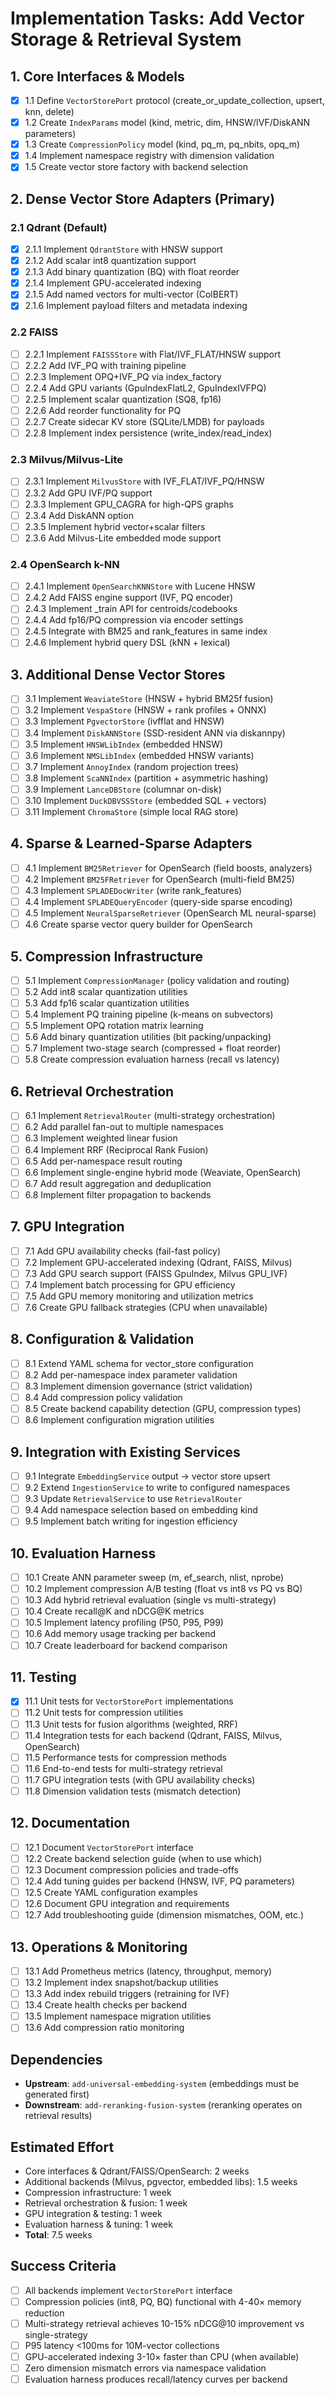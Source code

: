 # Implementation Tasks: Add Vector Storage & Retrieval System

## 1. Core Interfaces & Models

- [x] 1.1 Define `VectorStorePort` protocol (create_or_update_collection, upsert, knn, delete)
- [x] 1.2 Create `IndexParams` model (kind, metric, dim, HNSW/IVF/DiskANN parameters)
- [x] 1.3 Create `CompressionPolicy` model (kind, pq_m, pq_nbits, opq_m)
- [x] 1.4 Implement namespace registry with dimension validation
- [x] 1.5 Create vector store factory with backend selection

## 2. Dense Vector Store Adapters (Primary)

### 2.1 Qdrant (Default)

- [x] 2.1.1 Implement `QdrantStore` with HNSW support
- [x] 2.1.2 Add scalar int8 quantization support
- [x] 2.1.3 Add binary quantization (BQ) with float reorder
- [x] 2.1.4 Implement GPU-accelerated indexing
- [x] 2.1.5 Add named vectors for multi-vector (ColBERT)
- [x] 2.1.6 Implement payload filters and metadata indexing

### 2.2 FAISS

- [ ] 2.2.1 Implement `FAISSStore` with Flat/IVF_FLAT/HNSW support
- [ ] 2.2.2 Add IVF_PQ with training pipeline
- [ ] 2.2.3 Implement OPQ+IVF_PQ via index_factory
- [ ] 2.2.4 Add GPU variants (GpuIndexFlatL2, GpuIndexIVFPQ)
- [ ] 2.2.5 Implement scalar quantization (SQ8, fp16)
- [ ] 2.2.6 Add reorder functionality for PQ
- [ ] 2.2.7 Create sidecar KV store (SQLite/LMDB) for payloads
- [ ] 2.2.8 Implement index persistence (write_index/read_index)

### 2.3 Milvus/Milvus-Lite

- [ ] 2.3.1 Implement `MilvusStore` with IVF_FLAT/IVF_PQ/HNSW
- [ ] 2.3.2 Add GPU IVF/PQ support
- [ ] 2.3.3 Implement GPU_CAGRA for high-QPS graphs
- [ ] 2.3.4 Add DiskANN option
- [ ] 2.3.5 Implement hybrid vector+scalar filters
- [ ] 2.3.6 Add Milvus-Lite embedded mode support

### 2.4 OpenSearch k-NN

- [ ] 2.4.1 Implement `OpenSearchKNNStore` with Lucene HNSW
- [ ] 2.4.2 Add FAISS engine support (IVF, PQ encoder)
- [ ] 2.4.3 Implement _train API for centroids/codebooks
- [ ] 2.4.4 Add fp16/PQ compression via encoder settings
- [ ] 2.4.5 Integrate with BM25 and rank_features in same index
- [ ] 2.4.6 Implement hybrid query DSL (kNN + lexical)

## 3. Additional Dense Vector Stores

- [ ] 3.1 Implement `WeaviateStore` (HNSW + hybrid BM25f fusion)
- [ ] 3.2 Implement `VespaStore` (HNSW + rank profiles + ONNX)
- [ ] 3.3 Implement `PgvectorStore` (ivfflat and HNSW)
- [ ] 3.4 Implement `DiskANNStore` (SSD-resident ANN via diskannpy)
- [ ] 3.5 Implement `HNSWLibIndex` (embedded HNSW)
- [ ] 3.6 Implement `NMSLibIndex` (embedded HNSW variants)
- [ ] 3.7 Implement `AnnoyIndex` (random projection trees)
- [ ] 3.8 Implement `ScaNNIndex` (partition + asymmetric hashing)
- [ ] 3.9 Implement `LanceDBStore` (columnar on-disk)
- [ ] 3.10 Implement `DuckDBVSSStore` (embedded SQL + vectors)
- [ ] 3.11 Implement `ChromaStore` (simple local RAG store)

## 4. Sparse & Learned-Sparse Adapters

- [ ] 4.1 Implement `BM25Retriever` for OpenSearch (field boosts, analyzers)
- [ ] 4.2 Implement `BM25FRetriever` for OpenSearch (multi-field BM25)
- [ ] 4.3 Implement `SPLADEDocWriter` (write rank_features)
- [ ] 4.4 Implement `SPLADEQueryEncoder` (query-side sparse encoding)
- [ ] 4.5 Implement `NeuralSparseRetriever` (OpenSearch ML neural-sparse)
- [ ] 4.6 Create sparse vector query builder for OpenSearch

## 5. Compression Infrastructure

- [ ] 5.1 Implement `CompressionManager` (policy validation and routing)
- [ ] 5.2 Add int8 scalar quantization utilities
- [ ] 5.3 Add fp16 scalar quantization utilities
- [ ] 5.4 Implement PQ training pipeline (k-means on subvectors)
- [ ] 5.5 Implement OPQ rotation matrix learning
- [ ] 5.6 Add binary quantization utilities (bit packing/unpacking)
- [ ] 5.7 Implement two-stage search (compressed + float reorder)
- [ ] 5.8 Create compression evaluation harness (recall vs latency)

## 6. Retrieval Orchestration

- [ ] 6.1 Implement `RetrievalRouter` (multi-strategy orchestration)
- [ ] 6.2 Add parallel fan-out to multiple namespaces
- [ ] 6.3 Implement weighted linear fusion
- [ ] 6.4 Implement RRF (Reciprocal Rank Fusion)
- [ ] 6.5 Add per-namespace result routing
- [ ] 6.6 Implement single-engine hybrid mode (Weaviate, OpenSearch)
- [ ] 6.7 Add result aggregation and deduplication
- [ ] 6.8 Implement filter propagation to backends

## 7. GPU Integration

- [ ] 7.1 Add GPU availability checks (fail-fast policy)
- [ ] 7.2 Implement GPU-accelerated indexing (Qdrant, FAISS, Milvus)
- [ ] 7.3 Add GPU search support (FAISS GpuIndex, Milvus GPU_IVF)
- [ ] 7.4 Implement batch processing for GPU efficiency
- [ ] 7.5 Add GPU memory monitoring and utilization metrics
- [ ] 7.6 Create GPU fallback strategies (CPU when unavailable)

## 8. Configuration & Validation

- [ ] 8.1 Extend YAML schema for vector_store configuration
- [ ] 8.2 Add per-namespace index parameter validation
- [ ] 8.3 Implement dimension governance (strict validation)
- [ ] 8.4 Add compression policy validation
- [ ] 8.5 Create backend capability detection (GPU, compression types)
- [ ] 8.6 Implement configuration migration utilities

## 9. Integration with Existing Services

- [ ] 9.1 Integrate `EmbeddingService` output → vector store upsert
- [ ] 9.2 Extend `IngestionService` to write to configured namespaces
- [ ] 9.3 Update `RetrievalService` to use `RetrievalRouter`
- [ ] 9.4 Add namespace selection based on embedding kind
- [ ] 9.5 Implement batch writing for ingestion efficiency

## 10. Evaluation Harness

- [ ] 10.1 Create ANN parameter sweep (m, ef_search, nlist, nprobe)
- [ ] 10.2 Implement compression A/B testing (float vs int8 vs PQ vs BQ)
- [ ] 10.3 Add hybrid retrieval evaluation (single vs multi-strategy)
- [ ] 10.4 Create recall@K and nDCG@K metrics
- [ ] 10.5 Implement latency profiling (P50, P95, P99)
- [ ] 10.6 Add memory usage tracking per backend
- [ ] 10.7 Create leaderboard for backend comparison

## 11. Testing

- [x] 11.1 Unit tests for `VectorStorePort` implementations
- [ ] 11.2 Unit tests for compression utilities
- [ ] 11.3 Unit tests for fusion algorithms (weighted, RRF)
- [ ] 11.4 Integration tests for each backend (Qdrant, FAISS, Milvus, OpenSearch)
- [ ] 11.5 Performance tests for compression methods
- [ ] 11.6 End-to-end tests for multi-strategy retrieval
- [ ] 11.7 GPU integration tests (with GPU availability checks)
- [ ] 11.8 Dimension validation tests (mismatch detection)

## 12. Documentation

- [ ] 12.1 Document `VectorStorePort` interface
- [ ] 12.2 Create backend selection guide (when to use which)
- [ ] 12.3 Document compression policies and trade-offs
- [ ] 12.4 Add tuning guides per backend (HNSW, IVF, PQ parameters)
- [ ] 12.5 Create YAML configuration examples
- [ ] 12.6 Document GPU integration and requirements
- [ ] 12.7 Add troubleshooting guide (dimension mismatches, OOM, etc.)

## 13. Operations & Monitoring

- [ ] 13.1 Add Prometheus metrics (latency, throughput, memory)
- [ ] 13.2 Implement index snapshot/backup utilities
- [ ] 13.3 Add index rebuild triggers (retraining for IVF)
- [ ] 13.4 Create health checks per backend
- [ ] 13.5 Implement namespace migration utilities
- [ ] 13.6 Add compression ratio monitoring

## Dependencies

- **Upstream**: `add-universal-embedding-system` (embeddings must be generated first)
- **Downstream**: `add-reranking-fusion-system` (reranking operates on retrieval results)

## Estimated Effort

- Core interfaces & Qdrant/FAISS/OpenSearch: 2 weeks
- Additional backends (Milvus, pgvector, embedded libs): 1.5 weeks
- Compression infrastructure: 1 week
- Retrieval orchestration & fusion: 1 week
- GPU integration & testing: 1 week
- Evaluation harness & tuning: 1 week
- **Total**: 7.5 weeks

## Success Criteria

- [ ] All backends implement `VectorStorePort` interface
- [ ] Compression policies (int8, PQ, BQ) functional with 4-40× memory reduction
- [ ] Multi-strategy retrieval achieves 10-15% nDCG@10 improvement vs single-strategy
- [ ] P95 latency <100ms for 10M-vector collections
- [ ] GPU-accelerated indexing 3-10× faster than CPU (when available)
- [ ] Zero dimension mismatch errors via namespace validation
- [ ] Evaluation harness produces recall/latency curves per backend
